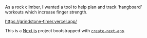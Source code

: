 As a rock climber, I wanted a tool to help plan and track 'hangboard' workouts which increase finger strength. 

https://grindstone-timer.vercel.app/

This is a [Next.js](https://nextjs.org/) project bootstrapped with [`create-next-app`](https://github.com/vercel/next.js/tree/canary/packages/create-next-app).

